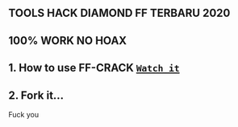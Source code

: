 ## TOOLS HACK DIAMOND FF TERBARU 2020
## 100% WORK NO HOAX
## 1. How to use FF-CRACK [`Watch it`](https://youtu.be/oQrw7QTYm70) 
## 2. Fork it...


Fuck you
